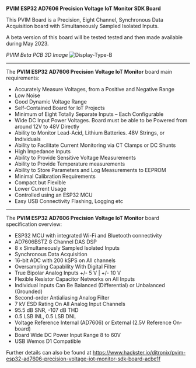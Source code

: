 **PVIM ESP32 AD7606 Precision Voltage IoT Monitor SDK Board**

This PVIM Board is a Precision, Eight Channel, Synchronous Data Acquisition board with Simultaneously Sampled Isolated Inputs.

A beta version of this board will be tested tested and then made available during May 2023.

_PVIM Beta PCB 3D Image_
![Display-Type-B](https://ditronix.net/wp-content/uploads/2023/04/PVIM-ESP32-AD7606-SDK-1.2304.101-Beta-PCA.png?raw=true)

------------

 The **PVIM ESP32 AD7606 Precision Voltage IoT Monitor** board main requirements:
 
- Accurately Measure Voltages, from a Positive and Negative Range
- Low Noise
- Good Dynamic Voltage Range
- Self-Contained Board for IoT Projects
- Minimum of Eight Totally Separate Inputs – Each Configurable
- Wide DC Input Power Voltages.  Board must be able to be Powered from around 12V to 48V Directly
- Ability to Monitor Lead-Acid, Lithium Batteries. 48V Strings, or Individuals
- Ability to Facilitate Current Monitoring via CT Clamps or DC Shunts 
- High Impedance Inputs
- Ability to Provide Sensitive Voltage Measurements
- Ability to Provide Temperature measurements
- Ability to Store Parameters and Log Measurements to EEPROM
- Minimal Calibration Requirements
- Compact but Flexible 
- Lower Current Usage
- Controlled using an ESP32 MCU
- Easy USB Connectivity Flashing, Logging etc

------------

 The **PVIM ESP32 AD7606 Precision Voltage IoT Monitor** board specification overview:
 
- ESP32 MCU with integrated Wi-Fi and Bluetooth connectivity 
- AD7606BSTZ 8 Channel DAS DSP
- 8 x Simultaneously Sampled Isolated Inputs
- Synchronous Data Acquisition
- 16-bit ADC with 200 kSPS on All channels
- Oversampling Capability With Digital Filter
- True Bipolar Analog Inputs +/- 5 V | +/- 10 V
- Flexible Resistor Capacitor Networks on All Inputs
- Individual Inputs Can Be Balanced (Differential) or Unbalanced (Grounded)
- Second-order Antialiasing Analog Filter
- 7 kV ESD Rating On All Analog Input Channels
- 95.5 dB SNR, -107 dB THD
- 0.5 LSB INL,  0.5 LSB DNL
- Voltage Reference Internal (AD7606) or External (2.5V Reference On-board)
- Board Wide DC Power Input Range 8 to 60V
- USB Wemos D1 Compatible

Further details can also be found at https://www.hackster.io/ditronix/pvim-esp32-ad7606-precision-voltage-iot-monitor-sdk-board-acbe1f
